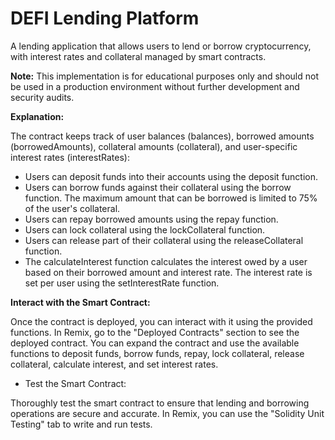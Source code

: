 # DEFI Lending Platform

A lending application that allows users to lend or borrow cryptocurrency, with interest rates and collateral managed by smart contracts.

__Note:__ This implementation is for educational purposes only and should not be used in a production environment without further development and security audits.

__Explanation:__

The contract keeps track of user balances (balances), borrowed amounts (borrowedAmounts), collateral amounts (collateral), and user-specific interest rates (interestRates):

 - Users can deposit funds into their accounts using the deposit function.
 - Users can borrow funds against their collateral using the borrow function. The maximum amount that can be borrowed is limited to 75% of the user's collateral.
 - Users can repay borrowed amounts using the repay function.
 - Users can lock collateral using the lockCollateral function.
 - Users can release part of their collateral using the releaseCollateral function.
 - The calculateInterest function calculates the interest owed by a user based on their borrowed amount and interest rate. The interest rate is set per user using the setInterestRate function.

__Interact with the Smart Contract:__

Once the contract is deployed, you can interact with it using the provided functions. In Remix, go to the "Deployed Contracts" section to see the deployed contract. You can expand the contract and use the available functions to deposit funds, borrow funds, repay, lock collateral, release collateral, calculate interest, and set interest rates.

- Test the Smart Contract:

Thoroughly test the smart contract to ensure that lending and borrowing operations are secure and accurate. In Remix, you can use the "Solidity Unit Testing" tab to write and run tests.
